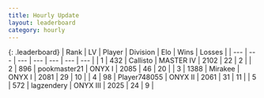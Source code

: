 ```yaml
---
title: Hourly Update
layout: leaderboard
category: hourly
---
```


{: .leaderboard}
| Rank | LV | Player | Division | Elo | Wins | Losses |
| --- | --- | --- | --- | --- | --- | --- |
| <span data-change="1">1</span> | 432 | <span title="ID: 619928">Callisto</span> | MASTER IV | <span data-change="31">2102</span> | <span data-change="2">22</span> | <span data-change="0">2</span> |
| <span data-change="1">2</span> | 896 | <span title="ID: 652474">pookmaster21</span> | ONYX I | <span data-change="23">2085</span> | <span data-change="6">46</span> | <span data-change="2">20</span> |
| <span data-change="-2">3</span> | 1388 | <span title="ID: 416373">Mirakee</span> | ONYX I | <span data-change="0">2081</span> | <span data-change="0">29</span> | <span data-change="0">10</span> |
| <span data-change="0">4</span> | 98 | <span title="ID: 748055">Player748055</span> | ONYX II | <span data-change="0">2061</span> | <span data-change="0">31</span> | <span data-change="0">11</span> |
| <span data-change="0">5</span> | 572 | <span title="ID: 628282">lagzendery</span> | ONYX III | <span data-change="0">2025</span> | <span data-change="0">24</span> | <span data-change="0">9</span> |